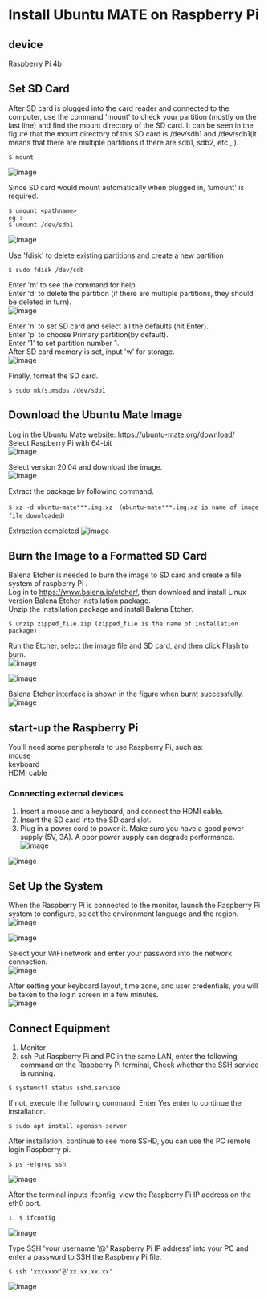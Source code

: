 # Install Ubuntu MATE on Raspberry Pi
## device
Raspberry Pi 4b

## Set SD Card
After SD card is plugged into the card reader and connected to the computer, use the command 'mount' to check your partition (mostly on the last line) and find the mount directory of the SD card. It can be seen in the figure that the mount directory of this SD card is /dev/sdb1 and /dev/sdb1(it means that there are multiple partitions if there are sdb1, sdb2, etc., ).<br>
```
$ mount
```

 ![image](./image/mount.png)

Since SD card would mount automatically when plugged in, 'umount' is required.<br>
```
$ umount <pathname>  
eg :
$ umount /dev/sdb1
```

 ![image](./image/umount.png)

Use 'fdisk' to delete existing partitions and create a new partition<br>
```
$ sudo fdisk /dev/sdb 
```

Enter 'm' to see the command for help <br>
Enter 'd' to delete the partition (if there are multiple partitions, they should be deleted in turn). <br>
 ![image](./image/m.png)
 
Enter 'n' to set SD card and select all the defaults (hit Enter).<br> 
Enter 'p' to choose Primary partition(by default).<br>
Enter '1' to set partition number 1. <br>
After SD card memory is set, input 'w' for storage.<br>
 ![image](./image/delete.png)

Finally, format the SD card.<br>
```
$ sudo mkfs.msdos /dev/sdb1 
``` 

## Download the Ubuntu Mate Image
Log in the Ubuntu Mate website: https://ubuntu-mate.org/download/ <br>
Select Raspberry Pi with 64-bit <br>
 ![image](./image/web01.png)
 
Select version 20.04 and download the image.<br>
 ![image](./image/web02.png)

Extract the package by following command.<br>
```
$ xz -d ubuntu-mate***.img.xz （ubuntu-mate***.img.xz is name of image file downloaded）
```
Extraction completed
 ![image](./image/xz.png)

## Burn the Image to a Formatted SD Card
Balena Etcher is needed to burn the image to SD card and create a file system of raspberry Pi .<br>
Log in to https://www.balena.io/etcher/, then download and install Linux version Balena Etcher installation package.<br>
Unzip the installation package and install Balena Etcher.<br>
```
$ unzip zipped_file.zip (zipped_file is the name of installation package).
```

Run the Etcher, select the image file and SD card, and then click Flash to burn.<br>
 ![image](./image/burn01.png)

 ![image](./image/burn02.png)

Balena Etcher interface is shown in the figure when burnt successfully. <br>
 ![image](./image/burn03.png)

## start-up the Raspberry Pi
You'll need some peripherals to use Raspberry Pi, such as:<br>
 mouse <br>
 keyboard <br>
 HDMI cable <br>

### Connecting external devices
1. Insert a mouse and a keyboard, and connect the HDMI cable.<br>
2. Insert the SD card into the SD card slot.<br>
3. Plug in a power cord to power it. Make sure you have a good power supply (5V, 3A). A poor power supply can degrade performance.<br>
 ![image](./image/pi01.png)

 ![image](./image/pi02.png)

## Set Up the System
When the Raspberry Pi is connected to the monitor, launch the Raspberry Pi system to configure, select the environment language and the region.<br>
 ![image](./image/language.png)

 ![image](./image/region.png)
 
Select your WiFi network and enter your password into the network connection.<br>
 ![image](./image/user.png)

After setting your keyboard layout, time zone, and user credentials, you will be taken to the login screen in a few minutes.<br>
 ![image](./image/menu.png)

## Connect Equipment
 1. Monitor
 2. ssh
Put Raspberry Pi and PC in the same LAN, enter the following command on the Raspberry Pi terminal, Check whether the SSH service is running.<br>
```
$ systemctl status sshd.service
```

If not, execute the following command. Enter Yes enter to continue the installation.<br>
```
$ sudo apt install openssh-server
```

After installation, continue to see more SSHD, you can use the PC remote login Raspberry pi.<br>
```
$ ps -e|grep ssh
```
 ![image](./image/ssh01.png)

After the terminal inputs ifconfig, view the Raspberry Pi IP address on the eth0 port.<br>
```
1. $ ifconfig
```

 ![image](./image/ifconfig.png)

Type SSH 'your username '@' Raspberry Pi IP address' into your PC and enter a password to SSH the Raspberry Pi file.<br>
```
$ ssh 'xxxxxxx'@'xx.xx.xx.xx'
```
 ![image](./image/ssh02.png)
